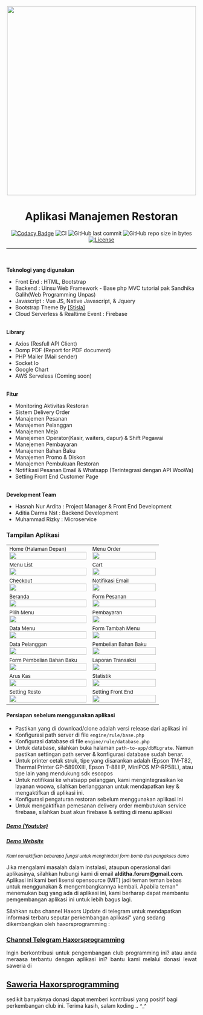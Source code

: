 <p align="center">
<img src="https://media.publit.io/file/cloudladun/NadhaResto/nadha_resto.png" width="500px">
</p>

<h1 align="center">Aplikasi Manajemen Restoran</h1>

<span align="center">

[![Codacy Badge](https://api.codacy.com/project/badge/Grade/139795be2c474f848c4994d7ecdc5924)](https://app.codacy.com/manual/haxorsprogramming/Nadha-Resto?utm_source=github.com&utm_medium=referral&utm_content=haxorsprogramming/Nadha-Resto&utm_campaign=Badge_Grade_Dashboard)
![CI](https://github.com/haxorsprogramming/Nadha-Resto/workflows/CI/badge.svg) ![GitHub last commit](https://img.shields.io/github/last-commit/haxorsprogramming/Nadha-Resto.svg) ![GitHub repo size in bytes](https://img.shields.io/github/repo-size/badges/shields.svg) [![License](https://img.shields.io/github/license/haxorsprogramming/Nadha-Laundry.svg)](LICENSE) 

</span>

<hr/>
<br/><br/>
<b>Teknologi yang digunakan</b>
<ul>
<li>Front End : HTML, Bootstrap</li>
<li>Backend : Uinsu Web Framework - Base php MVC tutorial pak Sandhika Galih(Web Programming Unpas)</li>
<li>Javascript : Vue JS, Native Javascript, & Jquery</li>
<li>Bootstrap Theme By <a href='https://demo.getstisla.com/index.html'>[Stisla]</a></li>
<li>Cloud Serverless & Realtime Event : Firebase</li>
</ul>
<br/>
<b>Library</b>
<ul>
<li>Axios (Resfull API Client)</li>
<li>Domp PDF (Report for PDF document)</li>
<li>PHP Mailer (Mail sender)</li>
<li>Socket Io</li>
<li>Google Chart</li>
<li>AWS Serveless (Coming soon)</li>
</ul>
<br/>
<b>Fitur</b>
<ul>
<li>Monitoring Aktivitas Restoran</li>
<li>Sistem Delivery Order</li>
<li>Manajemen Pesanan</li>
<li>Manajemen Pelanggan</li>
<li>Manajemen Meja</li>
<li>Manejemen Operator(Kasir, waiters, dapur) & Shift Pegawai</li>
<li>Manejemen Pembayaran</li>
<li>Manajemen Bahan Baku</li>
<li>Manajemen Promo & Diskon</li>
<li>Manajemen Pembukuan Restoran</li>
<li>Notifikasi Pesanan Email & Whatsapp (Terintegrasi dengan API WooWa)</li>
<li>Setting Front End Customer Page</li>
</ul>
<br/>
<b>Development Team</b>
<ul>
<li> Hasnah Nur Ardita : Project Manager & Front End Development</li>
<li> Aditia Darma Nst : Backend Development</li>
<li> Muhammad Rizky : Microservice</li>
</ul>

<h3>Tampilan Aplikasi</h3>

<table>
<!-- row -->
<tr>
<td>
<small>Home (Halaman Depan)</small>
<img src='https://media.publit.io/file/cloudladun/NadhaResto/beranda.jpg' width='100%'>
</td>
<td>
<small>Menu Order</small>
<img src='https://s3-id-jkt-1.kilatstorage.id/nadhamedia/screenshoot/Nadha-Resto/menu_order_1.jpg' width='100%'>
</td>
</tr>
<!-- row -->
<tr>
<td>
<small>Menu List</small>
<img src='https://media.publit.io/file/cloudladun/NadhaResto/menu_order_1.jpg' width='100%'>
</td>
<td>
<small>Cart</small>
<img src='https://media.publit.io/file/cloudladun/NadhaResto/menu_order_3.jpg' width='100%'>
</td>
</tr>
<!-- row -->
<tr>
<td>
<small>Checkout</small>
<img src='https://media.publit.io/file/cloudladun/NadhaResto/checkout.jpg' width='100%'>
</td>
<td>
<small>Notifikasi Email</small>
<img src='https://media.publit.io/file/cloudladun/NadhaResto/email.jpg' width='100%'>
</td>
</tr>
<!-- row -->
<tr>
<td>
<small>Beranda</small>
<img src='https://media.publit.io/file/cloudladun/NadhaResto/beranda.jpg' width='100%'>
</td>
<td>
<small>Form Pesanan</small>
<img src='https://media.publit.io/file/cloudladun/NadhaResto/form_pesanan.jpg' width='100%'>
</td>
</tr>
<!-- row -->
<tr>
<td>
<small>Pilih Menu</small>
<img src='https://media.publit.io/file/cloudladun/NadhaResto/form_pilih_menu.jpg' width='100%'>
</td>
<td>
<small>Pembayaran</small>
<img src='https://media.publit.io/file/cloudladun/NadhaResto/form_pembayaran.jpg' width='100%'>
</td>
</tr>
<!-- row -->
<tr>
<td>
<small>Data Menu</small>
<img src='https://media.publit.io/file/cloudladun/NadhaResto/data_menu.jpeg' width='100%'>
</td>
<td>
<small>Form Tambah Menu</small>
<img src='https://media.publit.io/file/cloudladun/NadhaResto/form_tambah_menu.jpg' width='100%'>
</td>
</tr>
<!-- row -->
<tr>
<td>
<small>Data Pelanggan</small>
<img src='https://media.publit.io/file/cloudladun/NadhaResto/data_pelanggan.jpg' width='100%'>
</td>
<td>
<small>Pembelian Bahan Baku</small>
<img src='https://media.publit.io/file/cloudladun/NadhaResto/pembelian_bahan_baku.jpg' width='100%'>
</td>
</tr>
<!-- row -->
<tr>
<td>
<small>Form Pembelian Bahan Baku</small>
<img src='https://media.publit.io/file/cloudladun/NadhaResto/form_pembelian_bahan_baku.jpg' width='100%'>
</td>
<td>
<small>Laporan Transaksi</small>
<img src='https://media.publit.io/file/cloudladun/NadhaResto/laporan_transaksi.jpg' width='100%'>
</td>
</tr>
<!-- row -->
<tr>
<td>
<small>Arus Kas</small>
<img src='https://media.publit.io/file/cloudladun/NadhaResto/arus_kas.jpg' width='100%'>
</td>
<td>
<small>Statistik</small>
<img src='https://media.publit.io/file/cloudladun/NadhaResto/statistik.jpg' width='100%'>
</td>
</tr>
<!-- row -->
<tr>
<td>
<small>Setting Resto</small>
<img src='https://media.publit.io/file/cloudladun/NadhaResto/setting.jpg' width='100%'>
</td>
<td>
<small>Setting Front End</small>
<img src='https://media.publit.io/file/cloudladun/NadhaResto/setting_slider_utama.jpg' width='100%'>
</td>
</tr>
<!-- row -->
</table>

<h4><b>Persiapan sebelum menggunakan aplikasi</b></h4>

<ul>
<li> Pastikan yang di download/clone adalah versi release dari aplikasi ini</li>
<li> Konfigurasi path server di file <code>engine/rule/base.php</code></li>
<li> Konfigurasi database di file <code>engine/rule/database.php</code></li>
<li> Untuk database, silahkan buka halaman <code>path-to-app/dbMigrate</code>. Namun pastikan settingan path server & konfigurasi database sudah benar.</li>
<li> Untuk printer cetak struk, tipe yang disarankan adalah (Epson TM-T82, Thermal Printer GP-5890XIII, Epson T-88IIIP, MiniPOS MP-RP58L), atau tipe lain yang mendukung sdk escopos</li>
<li> Untuk notifikasi ke whatsapp pelanggan, kami mengintegrasikan ke layanan woowa, silahkan berlangganan untuk mendapatkan key & mengaktifkan di aplikasi ini.</li>
<li> Konfigurasi pengaturan restoran sebelum menggunakan aplikasi ini</li>
<li> Untuk mengaktifkan pemesanan delivery order membutukan service firebase, silahkan buat akun firebase & setting di menu aplikasi</li>
</ul>

<h5><a href='https://www.youtube.com/watch?v=aPx-HhC87-0'>Demo (Youtube) </a></h5>
<h5><a href='https://www.project.justhasnah.me/Nadha-Resto/'>Demo Website </a></h5>

<i><small>Kami nonaktifkan beberapa fungsi untuk menghindari form bomb dari pengakses demo</small></i>

<p>Jika mengalami masalah dalam instalasi, ataupun operasional dari aplikasinya, silahkan hubungi kami di email <b>alditha.forum@gmail.com</b>. Aplikasi ini kami beri lisensi opensource (MIT) jadi teman teman bebas untuk menggunakan & mengembangkannya kembali. Apabila teman" menemukan bug yang ada di aplikasi ini,
kami berharap dapat membantu pemgembangan aplikasi ini untuk lebih bagus lagi.</p>

<p>Silahkan subs channel Haxors Update di telegram untuk mendapatkan informasi terbaru seputar perkembangan aplikasi" yang sedang dikembangkan oleh haxorsprogramming : 
<h3><a href='https://t.me/haxorsupdate'>Channel Telegram Haxorsprogramming</a></h3></p>

<p align='justify'>
Ingin berkontribusi untuk pengembangan club programming ini? atau anda meraasa terbantu dengan aplikasi ini? bantu kami melalui donasi lewat saweria di <h2><a href='https://saweria.co/donate/haxorsprogramming'>Saweria Haxorsprogramming</a></h2>sedikit banyaknya donasi dapat memberi kontribusi yang positif bagi perkembangan club ini. Terima kasih, salam koding .. ^_^
</p>
